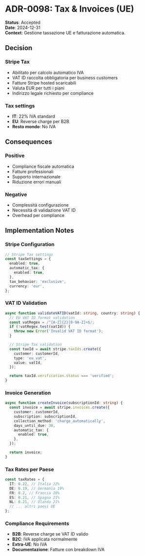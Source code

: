 # ADR-0098: Tax & Invoices (UE)

**Status**: Accepted  
**Date**: 2024-12-31  
**Context**: Gestione tassazione UE e fatturazione automatica.

## Decision

### Stripe Tax

- Abilitato per calcolo automatico IVA
- VAT ID raccolta obbligatoria per business customers
- Fatture Stripe hosted scaricabili
- Valuta EUR per tutti i piani
- Indirizzo legale richiesto per compliance

### Tax settings

- **IT**: 22% IVA standard
- **EU**: Reverse charge per B2B
- **Resto mondo**: No IVA

## Consequences

### Positive

- Compliance fiscale automatica
- Fatture professionali
- Supporto internazionale
- Riduzione errori manuali

### Negative

- Complessità configurazione
- Necessità di validazione VAT ID
- Overhead per compliance

## Implementation Notes

### Stripe Configuration

```typescript
// Stripe Tax settings
const taxSettings = {
  enabled: true,
  automatic_tax: {
    enabled: true,
  },
  tax_behavior: 'exclusive',
  currency: 'eur',
};
```

### VAT ID Validation

```typescript
async function validateVATID(vatId: string, country: string) {
  // EU VAT ID format validation
  const vatRegex = /^[A-Z]{2}[0-9A-Z]+$/;
  if (!vatRegex.test(vatId)) {
    throw new Error('Invalid VAT ID format');
  }

  // Stripe Tax validation
  const taxId = await stripe.taxIds.create({
    customer: customerId,
    type: 'eu_vat',
    value: vatId,
  });

  return taxId.verification.status === 'verified';
}
```

### Invoice Generation

```typescript
async function createInvoice(subscriptionId: string) {
  const invoice = await stripe.invoices.create({
    customer: customerId,
    subscription: subscriptionId,
    collection_method: 'charge_automatically',
    days_until_due: 30,
    automatic_tax: {
      enabled: true,
    },
  });

  return invoice;
}
```

### Tax Rates per Paese

```typescript
const taxRates = {
  IT: 0.22, // Italia 22%
  DE: 0.19, // Germania 19%
  FR: 0.2, // Francia 20%
  ES: 0.21, // Spagna 21%
  NL: 0.21, // Olanda 21%
  // ... altri paesi UE
};
```

### Compliance Requirements

- **B2B**: Reverse charge se VAT ID valido
- **B2C**: IVA applicata normalmente
- **Extra-UE**: No IVA
- **Documentazione**: Fatture con breakdown IVA
